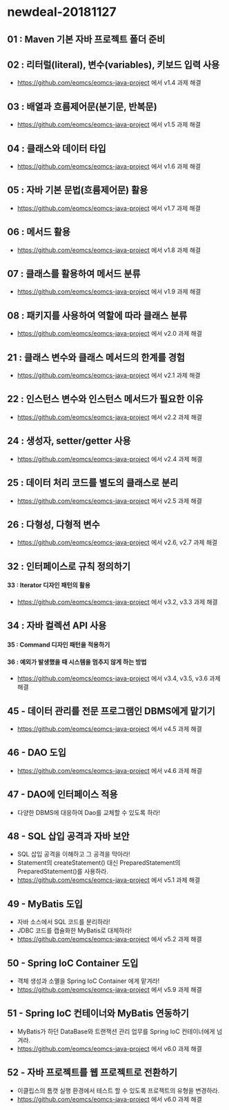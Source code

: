 # newdeal-20181127

## 01 : Maven 기본 자바 프로젝트 폴더 준비

## 02 : 리터럴(literal), 변수(variables), 키보드 입력 사용

- <https://github.com/eomcs/eomcs-java-project> 에서 v1.4 과제 해결

## 03 : 배열과 흐름제어문(분기문, 반복문)

- <https://github.com/eomcs/eomcs-java-project> 에서 v1.5 과제 해결

## 04 : 클래스와 데이터 타입

- <https://github.com/eomcs/eomcs-java-project> 에서 v1.6 과제 해결

## 05 : 자바 기본 문법(흐름제어문) 활용

- <https://github.com/eomcs/eomcs-java-project> 에서 v1.7 과제 해결

## 06 : 메서드 활용

- <https://github.com/eomcs/eomcs-java-project> 에서 v1.8 과제 해결

## 07 : 클래스를 활용하여 메서드 분류

- <https://github.com/eomcs/eomcs-java-project> 에서 v1.9 과제 해결

## 08 : 패키지를 사용하여 역할에 따라 클래스 분류

- <https://github.com/eomcs/eomcs-java-project> 에서 v2.0 과제 해결

## 21 : 클래스 변수와 클래스 메서드의 한계를 경험

- <https://github.com/eomcs/eomcs-java-project> 에서 v2.1 과제 해결

## 22 : 인스턴스 변수와 인스턴스 메서드가 필요한 이유

- <https://github.com/eomcs/eomcs-java-project> 에서 v2.2 과제 해결

## 24 : 생성자, setter/getter 사용

- <https://github.com/eomcs/eomcs-java-project> 에서 v2.4 과제 해결

## 25 : 데이터 처리 코드를 별도의 클래스로 분리

- <https://github.com/eomcs/eomcs-java-project> 에서 v2.5 과제 해결

## 26 : 다형성, 다형적 변수

- <https://github.com/eomcs/eomcs-java-project> 에서 v2.6, v2.7 과제 해결

## 32 : 인터페이스로 규칙 정의하기
  #### 33 : Iterator 디자인 패턴의 활용

- <https://github.com/eomcs/eomcs-java-project> 에서 v3.2, v3.3 과제 해결

## 34 : 자바 컬렉션 API 사용
  #### 35 : Command 디자인 패턴을 적용하기
  #### 36 : 예외가 발생했을 때 시스템을 멈추지 않게 하는 방법
- <https://github.com/eomcs/eomcs-java-project> 에서 v3.4, v3.5, v3.6 과제 해결

## 45 - 데이터 관리를 전문 프로그램인 DBMS에게 맡기기

- <https://github.com/eomcs/eomcs-java-project> 에서 v4.5 과제 해결

## 46 - DAO 도입

- <https://github.com/eomcs/eomcs-java-project> 에서 v4.6 과제 해결

## 47 - DAO에 인터페이스 적용

- 다양한 DBMS에 대응하여 Dao를 교체할 수 있도록 하라!

## 48 - SQL 삽입 공격과 자바 보안

- SQL 삽입 공격을 이해하고 그 공격을 막아라!
- Statement의 createStatement() 대신 PreparedStatement의 PreparedStatement()를 사용하라.
- <https://github.com/eomcs/eomcs-java-project> 에서 v5.1 과제 해결

## 49 - MyBatis 도입

- 자바 소스에서 SQL 코드를 분리하라!
- JDBC 코드를 캡슐화한 MyBatis로 대체하라!
- <https://github.com/eomcs/eomcs-java-project> 에서 v5.2 과제 해결

## 50 - Spring IoC Container 도입

- 객체 생성과 소멸을 Spring IoC Container 에게 맡겨라!
- <https://github.com/eomcs/eomcs-java-project> 에서 v5.9 과제 해결

## 51 - Spring IoC 컨테이너와 MyBatis 연동하기

- MyBatis가 하던 DataBase와 트랜잭션 관리 업무를 Spring IoC 컨테이너에게 넘겨라.
- <https://github.com/eomcs/eomcs-java-project> 에서 v6.0 과제 해결

## 52 - 자바 프로젝트를 웹 프로젝트로 전환하기

- 이클립스의 톰캣 실행 환경에서 테스트 할 수 있도록 프로젝트의 유형을 변경하라.
- <https://github.com/eomcs/eomcs-java-project> 에서 v6.0 과제 해결